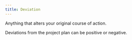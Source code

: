 ```yaml
---
title: Deviation
---
```

Anything that alters your original course of action. 

Deviations from the project plan can be positive or negative. 